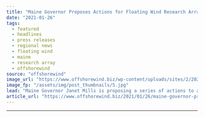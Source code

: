 ```yaml
---
title: "Maine Governor Proposes Actions for Floating Wind Research Array"
date: "2021-01-26"
tags: 
  - featured
  - headlines
  - press releases
  - regional news
  - floating wind
  - maine
  - research array
  - offshorewind
source: "offshorewind"
image_url: "https://www.offshorewind.biz/wp-content/uploads/sites/2/2021/01/Maine-Governor-Proposes-Actions-for-Floating-Wind-Research-Array.jpg"
image_fp: "/assets/img/post_thumbnails/5.jpg"
lead: "Maine Governor Janet Mills is proposing a series of actions to advance the planned"
article_url: "https://www.offshorewind.biz/2021/01/26/maine-governor-proposes-actions-for-floating-wind-research-array/"
---
```


---
